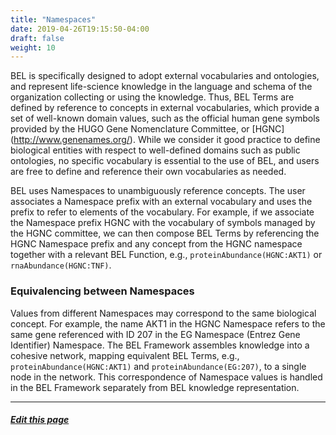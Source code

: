```yaml
---
title: "Namespaces"
date: 2019-04-26T19:15:50-04:00
draft: false
weight: 10
---
```


BEL is specifically designed to adopt external vocabularies and ontologies, and represent life-science knowledge in the language and schema of the organization collecting or using the knowledge. Thus, BEL Terms are defined by reference to concepts in external vocabularies, which provide a set of well-known domain values, such as the official human gene symbols provided by the HUGO Gene Nomenclature Committee, or [HGNC] (http://www.genenames.org/). While we consider it good practice to define biological entities with respect to well-defined domains such as public ontologies, no specific vocabulary is essential to the use of BEL, and users are free to define and reference their own vocabularies as needed.

BEL uses Namespaces to unambiguously reference concepts. The user associates a Namespace prefix with an external vocabulary and uses the prefix to refer to elements of the vocabulary. For example, if we associate the Namespace prefix HGNC with the vocabulary of symbols managed by the HGNC committee, we can then compose BEL Terms by referencing the HGNC Namespace prefix and any concept from the HGNC namespace together with a relevant BEL Function, e.g., `proteinAbundance(HGNC:AKT1)` or `rnaAbundance(HGNC:TNF)`.

### Equivalencing between Namespaces

Values from different Namespaces may correspond to the same biological concept. For example, the name AKT1 in the HGNC Namespace refers to the same gene referenced with ID 207 in the EG Namespace (Entrez Gene Identifier) Namespace. The BEL Framework assembles knowledge into a cohesive network, mapping equivalent BEL Terms, e.g., `proteinAbundance(HGNC:AKT1)` and `proteinAbundance(EG:207)`, to a single node in the network. This correspondence of Namespace values is handled in the BEL Framework separately from BEL knowledge representation.

---
##### [Edit this page](https://github.com/belbio/bel_lang_ws/edit/master/content/language/namespaces.md)

